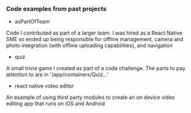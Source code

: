 
### Code examples from past projects

* asPartOfTeam

Code I contributed as part of a larger team. I was hired as a React Native SME so ended up being responsible for offline management, camera and photo integration (with offline uploading capabilities), and navigation

* quiz

A small trivia game I created as part of a code challenge. The parts to pay attention to are in '/app/containers/Quiz...'

* react native video editor

An example of using third party modules to create an on device video editing app that runs on iOS and Android
